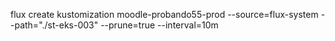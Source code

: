 flux create kustomization moodle-probando55-prod
  --source=flux-system
  --path="./st-eks-003"
  --prune=true
  --interval=10m
